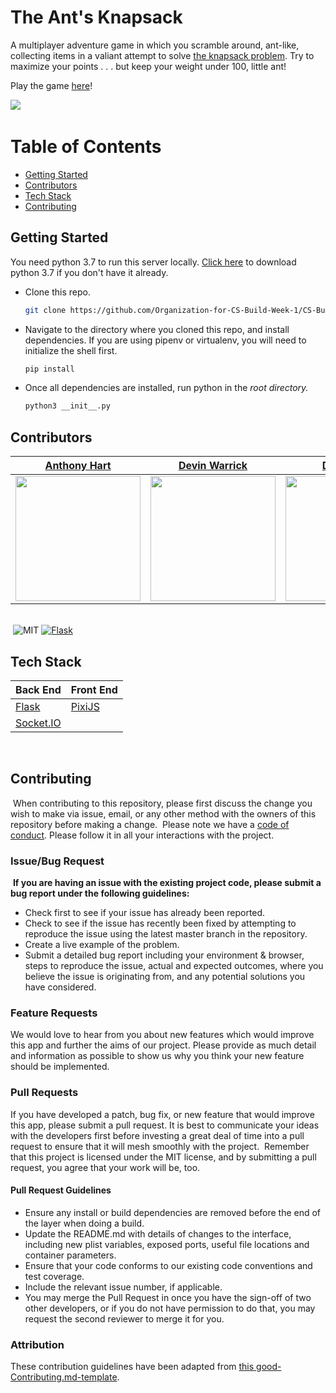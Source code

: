 # The Ant's Knapsack

A multiplayer adventure game in which you scramble around, ant-like, collecting items in a valiant attempt to solve [the knapsack problem](https://en.wikipedia.org/wiki/Knapsack_problem). Try to maximize your points . . . but keep your weight under 100, little ant!
​

Play the game [here](https://the-ants-knapsack.netlify.app/)!

<img src="https://github.com/Organization-for-CS-Build-Week-1/CS-Build-Week-1-Flask/blob/master/DungeonAPI/img/gameplay.gif">​

# Table of Contents

- [Getting Started](#getting-started)
- [Contributors](#contributors)
- [Tech Stack](#tech-stack)
- [Contributing](#contributing)
  ​

## Getting Started

You need python 3.7 to run this server locally. [Click here](https://www.python.org/downloads/) to download python 3.7 if you don't have it already.

- Clone this repo.

  ```sh
  git clone https://github.com/Organization-for-CS-Build-Week-1/CS-Build-Week-1-Flask.git
  ```

- Navigate to the directory where you cloned this repo, and install dependencies. If you are using pipenv or virtualenv, you will need to initialize the shell first.

  ```sh
  pip install
  ```

- Once all dependencies are installed, run python in the _root directory._

  ```sh
  python3 __init__.py
  ```


## Contributors

|                                                           [Anthony Hart](https://github.com/AHartNtkn)                                                            |                                                           [Devin Warrick](https://github.com/DevWarr)                                                            |                                                             [Dan Hauer](https://github.com/dlhauer)                                                              |                                                        [Michelangelo Markus](https://github.com/michelangelo17)                                                         |                                                       [Katie Embrey-Farquhar](https://github.com/kmcknight1)                                                        |
| :---------------------------------------------------------------------------------------------------------------------------------------------------------------: | :--------------------------------------------------------------------------------------------------------------------------------------------------------------: | :--------------------------------------------------------------------------------------------------------------------------------------------------------------: | :---------------------------------------------------------------------------------------------------------------------------------------------------------------------: | :-----------------------------------------------------------------------------------------------------------------------------------------------------------------: |
| [<img src="https://avatars3.githubusercontent.com/u/6405468?s=460&u=b185cc404e4d5ebdece5d6b579439a5e0d8a1a9d&v=4" width = "200" />](https://github.com/AHartNtkn) | [<img src="https://avatars2.githubusercontent.com/u/49497246?s=460&u=2a0231a3d8358559c3bc7eb6c5617b1549da7582&v=4" width = "200" />](https://github.com/DevWarr) | [<img src="https://avatars0.githubusercontent.com/u/50860480?s=460&u=ab6997720219f59a214336ceb6088c308749c1f8&v=4" width = "200" />](https://github.com/dlhauer) | [<img src="https://avatars2.githubusercontent.com/u/13295777?s=460&u=dcefae3edd0fa32a658bf3731de2b61ad23bf7b5&v=4" width = "200" />](https://github.com/michelangelo17) | [<img src="https://avatars1.githubusercontent.com/u/47987809?s=460&u=16775e454c44054b8c7c88b4a2a899e78228df35&v=4" width = "200" />](https://github.com/kmcknight1) |

​
<br>
​
![MIT](https://img.shields.io/packagist/l/doctrine/orm.svg)
[![Flask](https://img.shields.io/badge/flask-v1.1.2-blue.svg)](https://flask.palletsprojects.com/en/1.1.x/)
​
​

## Tech Stack

| Back End                                             | Front End                         |
| ---------------------------------------------------- | --------------------------------- |
| [Flask](https://flask.palletsprojects.com/en/1.1.x/) | [PixiJS](https://www.pixijs.com/) |
| [Socket.IO](https://socket.io/)                      |

<br>

## Contributing

​
When contributing to this repository, please first discuss the change you wish to make via issue, email, or any other method with the owners of this repository before making a change.
​
Please note we have a [code of conduct](./CODE_OF_CONDUCT.md). Please follow it in all your interactions with the project.
​

### Issue/Bug Request

​
**If you are having an issue with the existing project code, please submit a bug report under the following guidelines:**
​

- Check first to see if your issue has already been reported.
- Check to see if the issue has recently been fixed by attempting to reproduce the issue using the latest master branch in the repository.
- Create a live example of the problem.
- Submit a detailed bug report including your environment & browser, steps to reproduce the issue, actual and expected outcomes, where you believe the issue is originating from, and any potential solutions you have considered.
  ​

### Feature Requests

We would love to hear from you about new features which would improve this app and further the aims of our project. Please provide as much detail and information as possible to show us why you think your new feature should be implemented.
​

### Pull Requests

If you have developed a patch, bug fix, or new feature that would improve this app, please submit a pull request. It is best to communicate your ideas with the developers first before investing a great deal of time into a pull request to ensure that it will mesh smoothly with the project.
​
Remember that this project is licensed under the MIT license, and by submitting a pull request, you agree that your work will be, too.
​

#### Pull Request Guidelines

- Ensure any install or build dependencies are removed before the end of the layer when doing a build.
- Update the README.md with details of changes to the interface, including new plist variables, exposed ports, useful file locations and container parameters.
- Ensure that your code conforms to our existing code conventions and test coverage.
- Include the relevant issue number, if applicable.
- You may merge the Pull Request in once you have the sign-off of two other developers, or if you do not have permission to do that, you may request the second reviewer to merge it for you.

### Attribution

These contribution guidelines have been adapted from [this good-Contributing.md-template](https://gist.github.com/PurpleBooth/b24679402957c63ec426).
